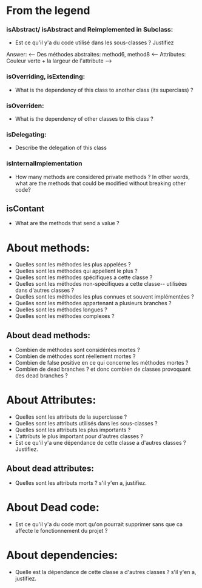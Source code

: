 # From the legend
### isAbstract/ isAbstract and Reimplemented in Subclass:
  - Est ce qu'il y'a du code utilisé dans les sous-classes ? Justifiez
  <!-- - What do you think the purpose of the class, if any a design pattern ? -->
  
  Answer:
  <-- Des méthodes abstraites: method6, method8
  <-- Attributes: Couleur verte + la largeur de l'attribute -->
 
 ### isOverriding, isExtending:
  - What is the dependency of this class to another class (its superclass) ?

### isOverriden:
  - What is the dependency of other classes to this class ?

### isDelegating:
  - Describe the delegation of this class 
 
 ### isInternalImplementation
  - How many methods are considered private methods ? In other words, what are the methods that could be modified without breaking other code?

## isContant
- What are the methods that send a value ?

# About methods:
  - Quelles sont les méthodes les plus appelées ?
  - Quelles sont les méthodes qui appellent le plus ?
  - Quelles sont les méthodes spécifiques a cette classe ?
  - Quelles sont les méthodes non-spécifiques a cette classe-- utilisées dans d'autres classes ?
  - Quelles sont les méthodes les plus connues et souvent implémentées ?
  - Quelles sont les méthodes appartenant a plusieurs branches ?
  - Quelles sont les méthodes longues ?
  - Quelles sont les méthodes complexes ?
 ## About dead methods:
 - Combien de méthodes sont considérées mortes ?
 - Combien de méthodes sont réellement mortes ?
 - Combien de false positive en ce qui concerne les méthodes mortes ?
 - Combien de dead branches ? et donc combien de classes provoquant des dead branches ?

# About Attributes:
- Quelles sont les attributs de la superclasse ?
- Quelles sont les attributs utilisés dans les sous-classes ?
- Quelles sont les attributs les plus importants ?
- L'attributs le plus important pour d'autres classes ?
- Est ce qu'il y'a une dépendance de cette classe a d'autres classes ? Justifiez.

## About dead attributes:
- Quelles sont les attributs morts ? s'il y'en a, justifiez.

# About Dead code:
- Est ce qu'il y'a du code mort qu'on pourrait supprimer sans que ca affecte le fonctionnement du projet ?

# About dependencies:
- Quelle est la dépendance de cette classe a d'autres classes ? s'il y'en a, justifiez.
